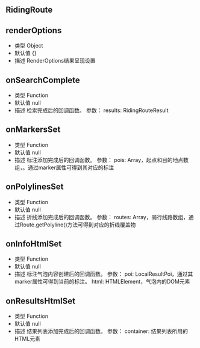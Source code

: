
## RidingRoute

## renderOptions
* 类型  Object
* 默认值 {}
* 描述  RenderOptions结果呈现设置


## onSearchComplete
* 类型 Function
* 默认值 null
* 描述  检索完成后的回调函数。 参数： results: RidingRouteResult

## onMarkersSet
* 类型 Function
* 默认值  null
* 描述  标注添加完成后的回调函数。 参数： pois: Array，起点和目的地点数组，。通过marker属性可得到其对应的标注

## onPolylinesSet
* 类型 Function
* 默认值  null
* 描述  折线添加完成后的回调函数。 参数： routes: Array，骑行线路数组，通过Route.getPolyline()方法可得到对应的折线覆盖物

## onInfoHtmlSet
* 类型 Function
* 默认值  null
* 描述  标注气泡内容创建后的回调函数。 参数： poi: LocalResultPoi，通过其marker属性可得到当前的标注。 html: HTMLElement，气泡内的DOM元素

## onResultsHtmlSet
* 类型 Function
* 默认值  null
* 描述  结果列表添加完成后的回调函数。 参数： container: 结果列表所用的HTML元素
